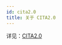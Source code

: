 ```yaml
---
id: cita2.0
title: 关于 CITA2.0
---
```

详见：[CITA2.0](https://cita-cloud-docs.readthedocs.io/zh_CN/latest/index.html)
